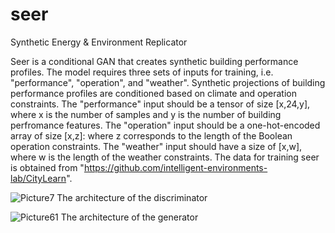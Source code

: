 # seer
Synthetic Energy & Environment Replicator

Seer is a conditional GAN that creates synthetic building performance profiles. The model requires three sets of inputs for training, i.e. "performance", "operation", and "weather". Synthetic projections of building performance profiles are conditioned based on climate and operation constraints. The "performance" input should be a tensor of size [x,24,y], where x is the number of samples and y is the number of building perfromance features. The "operation" input should be a one-hot-encoded array of size [x,z]: where z corresponds to the length of the Boolean operation constraints. The "weather" input should have a size of [x,w], where w is the length of the weather constraints.
The data for training seer is obtained from "https://github.com/intelligent-environments-lab/CityLearn".

![Picture7](https://user-images.githubusercontent.com/27851066/110112203-b8520b00-7db1-11eb-8203-35613200e0fe.png)
The architecture of the discriminator

![Picture61](https://user-images.githubusercontent.com/27851066/110112225-c011af80-7db1-11eb-9430-1d790408ef45.png)
The architecture of the generator
